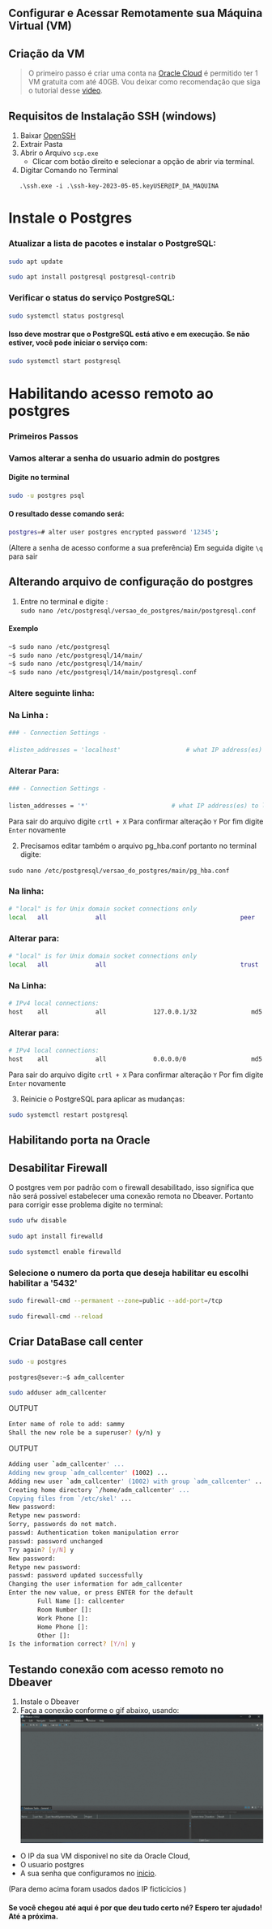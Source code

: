 ## Configurar e Acessar Remotamente sua Máquina Virtual (VM)
## Criação da VM 
> O primeiro passo é criar uma conta na [Oracle Cloud](https://www.oracle.com/br/cloud/sign-in.html) é permitido ter 1 VM gratuita com até 40GB. Vou deixar como recomendação que siga o tutorial desse [video](https://youtu.be/SIkm9XWgpHA?si=W1xY3frUSj0O997e).

## Requisitos de Instalação SSH (windows)

1. Baixar [OpenSSH](https://learn.microsoft.com/pt-br/windows-server/administration/openssh/openssh_install_firstuse?tabs=gui#install-openssh-for-windows)
2. Extrair Pasta
3. Abrir o Arquivo `scp.exe`
   - Clicar com botão direito e selecionar a opção de abrir via terminal.
4. Digitar Comando no Terminal
 

```shell
   .\ssh.exe -i .\ssh-key-2023-05-05.keyUSER@IP_DA_MAQUINA
```
# Instale o Postgres 

### Atualizar a lista de pacotes e instalar o PostgreSQL:

```bash
sudo apt update
```
```bash
sudo apt install postgresql postgresql-contrib
```
### Verificar o status do serviço PostgreSQL:
```bash
sudo systemctl status postgresql
```
#### Isso deve mostrar que o PostgreSQL está ativo e em execução. Se não estiver, você pode iniciar o serviço com:
```bash
sudo systemctl start postgresql
```

# Habilitando acesso remoto ao postgres
### Primeiros Passos
### Vamos alterar a senha do usuario admin do postgres
#### Digite no terminal
```bash
sudo -u postgres psql
```
#### O resultado desse comando será: 
```bash
postgres=# alter user postgres encrypted password '12345';
```
(Altere a senha de acesso conforme a sua preferência)
 Em seguida digite `\q`  para sair 

## Alterando arquivo de configuração do postgres 
1. Entre no terminal e digite :  
`sudo nano /etc/postgresql/versao_do_postgres/main/postgresql.conf`
#### Exemplo
```bash
~$ sudo nano /etc/postgresql
~$ sudo nano /etc/postgresql/14/main/
~$ sudo nano /etc/postgresql/14/main/
~$ sudo nano /etc/postgresql/14/main/postgresql.conf
```
### Altere seguinte linha:

### Na Linha :
```bash
### - Connection Settings -

#listen_addresses = 'localhost'                  # what IP address(es) to listen on;
```
### Alterar Para:
```bash
### - Connection Settings -

listen_addresses = '*'                  	 # what IP address(es) to listen on;
```

Para sair do arquivo digite `crtl + X`
Para confirmar alteração `Y` 
Por fim digite `Enter` novamente

2. Precisamos editar também o arquivo pg_hba.conf portanto no terminal digite:

``sudo nano /etc/postgresql/versao_do_postgres/main/pg_hba.conf``

### Na linha: 
```bash
# "local" is for Unix domain socket connections only
local   all             all                                     peer
```
### Alterar para:
```bash
# "local" is for Unix domain socket connections only
local   all             all                                     trust
```

### Na Linha:
```bash
# IPv4 local connections:
host    all             all             127.0.0.1/32               md5
```
### Alterar para:
```bash
# IPv4 local connections:
host    all             all             0.0.0.0/0                  md5
```
Para sair do arquivo digite `crtl + X`
Para confirmar alteração `Y` 
Por fim digite `Enter` novamente

3. Reinicie o PostgreSQL para aplicar as mudanças:

```bash
sudo systemctl restart postgresql
```
## Habilitando porta na Oracle

## Desabilitar Firewall
O postgres vem por padrão com o firewall desabilitado, isso significa que não será possivel estabelecer uma conexão remota no Dbeaver. Portanto para corrigir esse problema digite no terminal:

```bash
sudo ufw disable 
```
```bash
sudo apt install firewalld
```
```bash
sudo systemctl enable firewalld
```
### Selecione o numero da porta que deseja habilitar eu escolhi habilitar a '5432'

```bash
sudo firewall-cmd --permanent --zone=public --add-port=/tcp
```
```bash
sudo firewall-cmd --reload
```

## Criar DataBase call center
```bash
sudo -u postgres
```
```bash
postgres@sever:~$ adm_callcenter
```
```bash
sudo adduser adm_callcenter
```
OUTPUT
```bash
Enter name of role to add: sammy
Shall the new role be a superuser? (y/n) y
```
OUTPUT
```bash
Adding user `adm_callcenter' ...
Adding new group `adm_callcenter' (1002) ...
Adding new user `adm_callcenter' (1002) with group `adm_callcenter' ...
Creating home directory `/home/adm_callcenter' ...
Copying files from `/etc/skel' ...
New password:
Retype new password:
Sorry, passwords do not match.
passwd: Authentication token manipulation error
passwd: password unchanged
Try again? [y/N] y
New password:
Retype new password:
passwd: password updated successfully
Changing the user information for adm_callcenter
Enter the new value, or press ENTER for the default
        Full Name []: callcenter
        Room Number []:
        Work Phone []:
        Home Phone []:
        Other []:
Is the information correct? [Y/n] y
```

## Testando conexão com acesso remoto no Dbeaver
1. Instale o Dbeaver
2. Faça a conexão conforme o gif abaixo, usando: 
![alt text](Dbeaver.gif)
- O IP da sua VM disponivel no site da Oracle Cloud, 
- O usuario postgres 
- A sua senha que configuramos no [inicio](#primeiros-passos).

(Para demo acima foram usados dados IP ficticícios )
#### Se você chegou até aqui é por que deu tudo certo né? Espero ter ajudado! Até a próxima.
